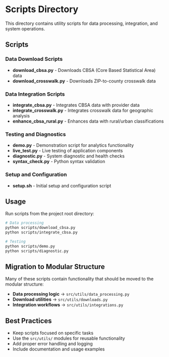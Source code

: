 # Scripts Directory

This directory contains utility scripts for data processing, integration, and system operations.

## Scripts

### Data Download Scripts
- **download_cbsa.py** - Downloads CBSA (Core Based Statistical Area) data
- **download_crosswalk.py** - Downloads ZIP-to-county crosswalk data

### Data Integration Scripts
- **integrate_cbsa.py** - Integrates CBSA data with provider data
- **integrate_crosswalk.py** - Integrates crosswalk data for geographic analysis
- **enhance_cbsa_rural.py** - Enhances data with rural/urban classifications

### Testing and Diagnostics
- **demo.py** - Demonstration script for analytics functionality
- **live_test.py** - Live testing of application components
- **diagnostic.py** - System diagnostic and health checks
- **syntax_check.py** - Python syntax validation

### Setup and Configuration
- **setup.sh** - Initial setup and configuration script

## Usage

Run scripts from the project root directory:

```bash
# Data processing
python scripts/download_cbsa.py
python scripts/integrate_cbsa.py

# Testing
python scripts/demo.py
python scripts/diagnostic.py
```

## Migration to Modular Structure

Many of these scripts contain functionality that should be moved to the modular structure:

- **Data processing logic** → `src/utils/data_processing.py`
- **Download utilities** → `src/utils/downloads.py`
- **Integration workflows** → `src/utils/integrations.py`

## Best Practices

- Keep scripts focused on specific tasks
- Use the `src/utils/` modules for reusable functionality
- Add proper error handling and logging
- Include documentation and usage examples

